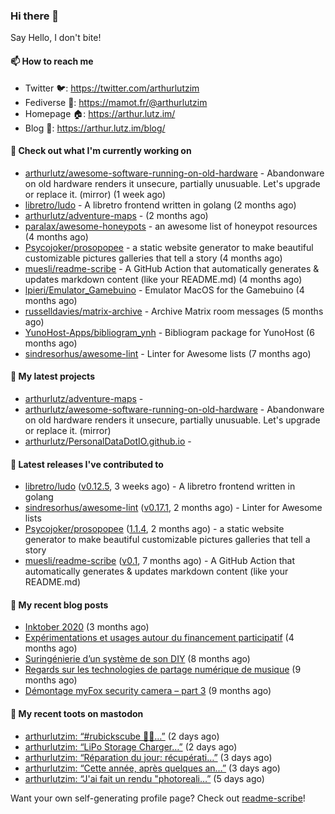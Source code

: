 ### Hi there 👋

Say Hello, I don't bite!

#### 📫 How to reach me

- Twitter 🐦: https://twitter.com/arthurlutzim
- Fediverse 🐘: https://mamot.fr/@arthurlutzim
- Homepage 🏠: https://arthur.lutz.im/
- Blog 📰: https://arthur.lutz.im/blog/

#### 👷 Check out what I'm currently working on

- [arthurlutz/awesome-software-running-on-old-hardware](https://github.com/arthurlutz/awesome-software-running-on-old-hardware) - Abandonware on old hardware renders it unsecure, partially unusuable. Let&#39;s upgrade or replace it. (mirror) (1 week ago)
- [libretro/ludo](https://github.com/libretro/ludo) - A libretro frontend written in golang (2 months ago)
- [arthurlutz/adventure-maps](https://github.com/arthurlutz/adventure-maps) -  (2 months ago)
- [paralax/awesome-honeypots](https://github.com/paralax/awesome-honeypots) - an awesome list of honeypot resources (4 months ago)
- [Psycojoker/prosopopee](https://github.com/Psycojoker/prosopopee) - a static website generator to make beautiful customizable pictures galleries that tell a story (4 months ago)
- [muesli/readme-scribe](https://github.com/muesli/readme-scribe) - A GitHub Action that automatically generates &amp; updates markdown content (like your README.md) (4 months ago)
- [lpieri/Emulator_Gamebuino](https://github.com/lpieri/Emulator_Gamebuino) - Emulator MacOS for the Gamebuino (4 months ago)
- [russelldavies/matrix-archive](https://github.com/russelldavies/matrix-archive) - Archive Matrix room messages (5 months ago)
- [YunoHost-Apps/bibliogram_ynh](https://github.com/YunoHost-Apps/bibliogram_ynh) - Bibliogram package for YunoHost (6 months ago)
- [sindresorhus/awesome-lint](https://github.com/sindresorhus/awesome-lint) - Linter for Awesome lists (7 months ago)

#### 🌱 My latest projects

- [arthurlutz/adventure-maps](https://github.com/arthurlutz/adventure-maps) - 
- [arthurlutz/awesome-software-running-on-old-hardware](https://github.com/arthurlutz/awesome-software-running-on-old-hardware) - Abandonware on old hardware renders it unsecure, partially unusuable. Let&#39;s upgrade or replace it. (mirror)
- [arthurlutz/PersonalDataDotIO.github.io](https://github.com/arthurlutz/PersonalDataDotIO.github.io) - 

#### 🔭 Latest releases I've contributed to

- [libretro/ludo](https://github.com/libretro/ludo) ([v0.12.5](https://github.com/libretro/ludo/releases/tag/v0.12.5), 3 weeks ago) - A libretro frontend written in golang
- [sindresorhus/awesome-lint](https://github.com/sindresorhus/awesome-lint) ([v0.17.1](https://github.com/sindresorhus/awesome-lint/releases/tag/v0.17.1), 2 months ago) - Linter for Awesome lists
- [Psycojoker/prosopopee](https://github.com/Psycojoker/prosopopee) ([1.1.4](https://github.com/Psycojoker/prosopopee/releases/tag/1.1.4), 2 months ago) - a static website generator to make beautiful customizable pictures galleries that tell a story
- [muesli/readme-scribe](https://github.com/muesli/readme-scribe) ([v0.1](https://github.com/muesli/readme-scribe/releases/tag/v0.1), 7 months ago) - A GitHub Action that automatically generates &amp; updates markdown content (like your README.md)

#### 📜 My recent blog posts

- [Inktober 2020](https://arthur.lutz.im/blog/2020/11/09/inktober-2020/) (3 months ago)
- [Expérimentations et usages autour du financement participatif](https://arthur.lutz.im/blog/2020/09/21/experimentations-et-usages-autour-du-financement-participatif/) (4 months ago)
- [Suringénierie d’un système de son DIY](https://arthur.lutz.im/blog/2020/06/01/suringenierie-dun-systeme-de-son-diy/) (8 months ago)
- [Regards sur les technologies de partage numérique de musique](https://arthur.lutz.im/blog/2020/05/23/regards-sur-les-technologies-de-partage-numerique-de-musique/) (9 months ago)
- [Démontage myFox security camera – part 3](https://arthur.lutz.im/blog/2020/04/28/demontage-myfox-security-camera-part-3/) (9 months ago)

#### 🐘 My recent toots on mastodon

- [arthurlutzim: “#rubickscube 🎲🤹…”](https://mamot.fr/@arthurlutzim/105737319650308436) (2 days ago)
- [arthurlutzim: “LiPo Storage Charger…”](https://mamot.fr/@arthurlutzim/105734249989492419) (2 days ago)
- [arthurlutzim: “Réparation du jour: récupérati…”](https://mamot.fr/@arthurlutzim/105731465894034239) (3 days ago)
- [arthurlutzim: “Cette année, après quelques an…”](https://mamot.fr/@arthurlutzim/105729339546980691) (3 days ago)
- [arthurlutzim: “J&#39;ai fait un rendu &#34;photoreali…”](https://mamot.fr/@arthurlutzim/105719298661164894) (5 days ago)

Want your own self-generating profile page? Check out [readme-scribe](https://github.com/muesli/readme-scribe)!
